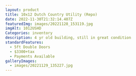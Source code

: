 ```yaml
---
layout: product
title: 10x12 Dutch Country Utility (Repo)
date: 2022-11-30T21:32:14.407Z
featuredImg: images/20221128_153119.jpg
imgAlt: 1012USHD
Categories: inventory
description: 4 yr old building, still in great condition
standardFeatures:
  - 5ft Double Doors
  - $3300+tax
  - Payments Available
galleryImages:
  - images/20221129_135227.jpg
---
```

